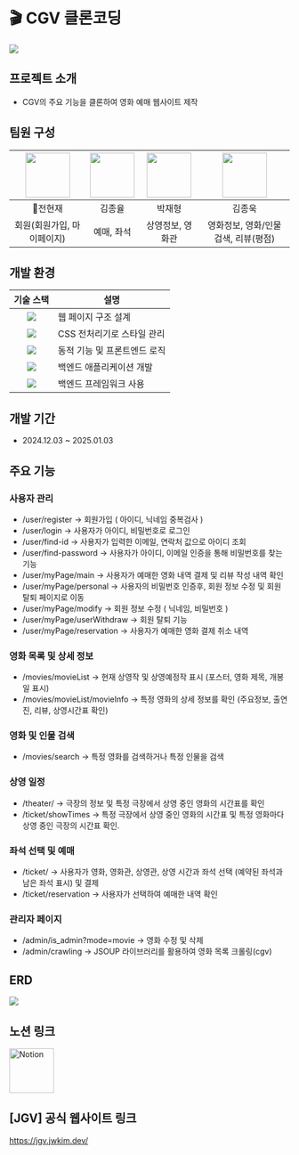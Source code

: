 # 🎬 CGV 클론코딩
<img src="https://newsroom.etomato.com/userfiles/20240401_112826_116930170.jpg">

## 프로젝트 소개
- CGV의 주요 기능을 클론하여 영화 예매 웹사이트 제작

## 팀원 구성

| <a href="https://github.com/Nyeonjae"><img src="https://avatars.githubusercontent.com/u/185048916?v=4" width="80"></a> | <a href="https://github.com/geniyuls"><img src="https://avatars.githubusercontent.com/u/181185824?v=4" width="80"></a> | <a href="https://github.com/escurse"><img src="https://avatars.githubusercontent.com/u/180259666?v=4" width="80"></a> | <a href="https://github.com/kimjonguk1"><img src="https://avatars.githubusercontent.com/u/148532342?v=4" width="80"></a> |
|:-----:|:-----:|:-----:|:-----:|
| :crown:전현재 | 김종율 | 박재형 | 김종욱 |
| 회원(회원가입, 마이페이지) | 예매, 좌석 | 상영정보, 영화관 | 영화정보, 영화/인물 검색, 리뷰(평점) |

## 개발 환경
| **기술 스택** | **설명**                     |
|:-------------:|------------------------------|
|  <img src="https://img.shields.io/badge/html5-E34F26?style=for-the-badge&logo=html5&logoColor=white">           | 웹 페이지 구조 설계          |
| <img src="https://img.shields.io/badge/Scss-green?style=flat&logo=Sass&logoColor=CC6699"/>        | CSS 전처리기로 스타일 관리    |
| <img src="https://img.shields.io/badge/JavaScript-F7DF1E?style=for-the-badge&logo=JavaScript&logoColor=white">    | 동적 기능 및 프론트엔드 로직 |
| <img src="https://img.shields.io/badge/java-007396?style=for-the-badge&logo=OpenJDK&logoColor=white">          | 백엔드 애플리케이션 개발     |
| <img src="https://img.shields.io/badge/springboot-6DB33F?style=for-the-badge&logo=springboot&logoColor=white">    | 백엔드 프레임워크 사용       |

## 개발 기간
- 2024.12.03 ~ 2025.01.03

## 주요 기능
### 사용자 관리
- /user/register -> 회원가입 ( 아이디, 닉네임 중복검사 ) 
- /user/login -> 사용자가 아이디, 비밀번호로 로그인
- /user/find-id -> 사용자가 입력한 이메일, 연락처 값으로 아이디 조회 
- /user/find-password -> 사용자가 아이디, 이메일 인증을 통해 비밀번호를 찾는 기능
- /user/myPage/main -> 사용자가 예매한 영화 내역 결제 및 리뷰 작성 내역 확인
- /user/myPage/personal -> 사용자의 비밀번호 인증후, 회원 정보 수정 및 회원 탈퇴 페이지로 이동 
- /user/myPage/modify -> 회원 정보 수정 ( 닉네임, 비밀번호 )
- /user/myPage/userWithdraw -> 회원 탈퇴 기능 
- /user/myPage/reservation -> 사용자가 예매한 영화 결제 취소 내역


### 영화 목록 및 상세 정보
- /movies/movieList -> 현재 상영작 및 상영예정작 표시 (포스터, 영화 제목, 개봉일 표시)
- /movies/movieList/movieInfo -> 특정 영화의 상세 정보를 확인 (주요정보, 출연진, 리뷰, 상영시간표 확인)

### 영화 및 인물 검색
- /movies/search -> 특정 영화를 검색하거나 특정 인물을 검색

### 상영 일정
- /theater/ -> 극장의 정보 및 특정 극장에서 상영 중인 영화의 시간표를 확인
- /ticket/showTimes -> 특정 극장에서 상영 중인 영화의 시간표 및 특정 영화마다 상영 중인 극장의 시간표 확인.

### 좌석 선택 및 예매
- /ticket/ -> 사용자가 영화, 영화관, 상영관, 상영 시간과 좌석 선택 (예약된 좌석과 남은 좌석 표시) 및 결제
- /ticket/reservation -> 사용자가 선택하여 예매한 내역 확인

### 관리자 페이지
- /admin/is_admin?mode=movie -> 영화 수정 및 삭제
- /admin/crawling -> JSOUP 라이브러리를 활용하여 영화 목록 크롤링(cgv)

## ERD
<img src="https://img.notionusercontent.com/s3/prod-files-secure%2Fbba77931-e5b0-47ad-bf2b-0d24647cd0c4%2Ff978612d-0b69-4179-b2f2-b5631d52e9d6%2Ferd_%EC%B5%9C%EC%A2%85.png/size/w=1420?exp=1736235728&sig=WEbiTOwYMX_QgelXO2a4kiDlUEINUcmJprgwRw7HW5k">

## 노션 링크
<a href="https://tricky-bloom-e01.notion.site/Jongyul-Pirates-Movie-Theater-130221d78586808aa580cbaf5e7a7e6f?pvs=4" target="_blank">
  <img src="https://upload.wikimedia.org/wikipedia/commons/4/45/Notion_app_logo.png" alt="Notion" width="80">
</a>

## [JGV] 공식 웹사이트 링크
https://jgv.jwkim.dev/
